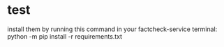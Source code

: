 # test
install them by running this command in your factcheck-service terminal:
python -m pip install -r requirements.txt
